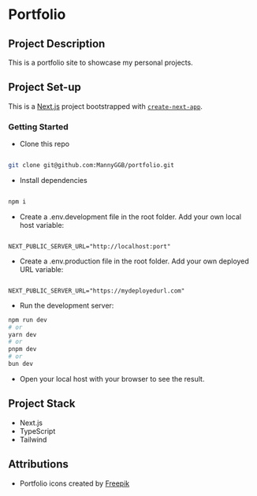 # Portfolio

## Project Description

This is a portfolio site to showcase my personal projects.

## Project Set-up

This is a [Next.js](https://nextjs.org) project bootstrapped with [`create-next-app`](https://nextjs.org/docs/app/api-reference/cli/create-next-app).

### Getting Started

- Clone this repo

```bash

git clone git@github.com:MannyGGB/portfolio.git

```

- Install dependencies

```bash

npm i

```

- Create a .env.development file in the root folder. Add your own local host variable:

```

NEXT_PUBLIC_SERVER_URL="http://localhost:port"

```

- Create a .env.production file in the root folder. Add your own deployed URL variable:

```

NEXT_PUBLIC_SERVER_URL="https://mydeployedurl.com"

```

- Run the development server:

```bash
npm run dev
# or
yarn dev
# or
pnpm dev
# or
bun dev
```

- Open your local host with your browser to see the result.

## Project Stack

- Next.js
- TypeScript
- Tailwind

## Attributions

- Portfolio icons created by [Freepik](https://www.flaticon.com/free-icons/portfolio)

